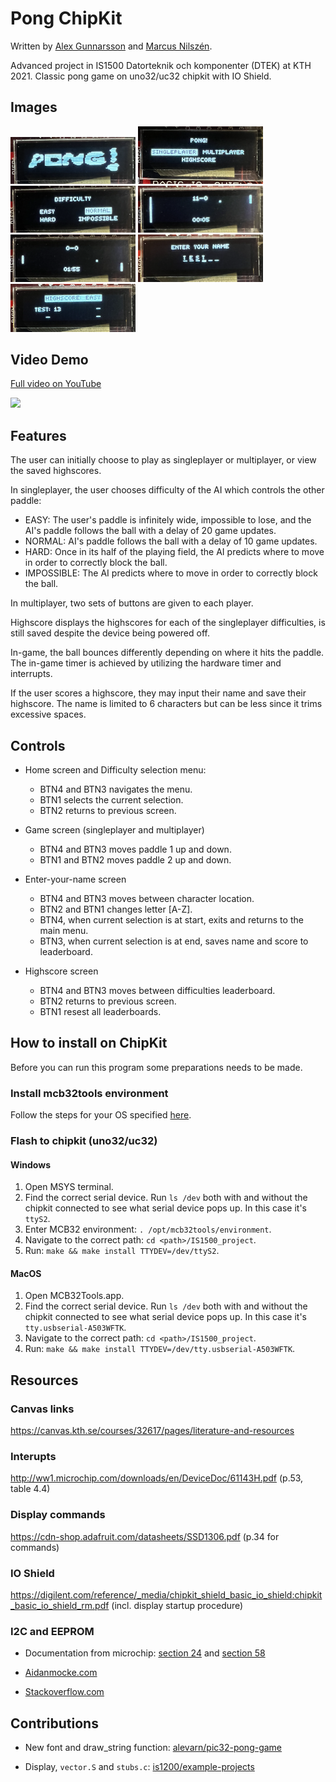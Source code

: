 # Pong ChipKit

Written by [Alex Gunnarsson](https://github.com/alexarne) and [Marcus Nilszén](https://github.com/mebn).

Advanced project in IS1500 Datorteknik och komponenter (DTEK) at KTH 2021. Classic pong game on uno32/uc32 chipkit with IO Shield.

## Images

<p float="left">
 <img src="images/loading.png" width="200">
 <img src="images/menu.png" width="200">
 <img src="images/difficulty.png" width="200">
 <img src="images/easy.png" width="200">
 <img src="images/normal.png" width="200">
 <img src="images/name_input.png" width="200">
 <img src="images/highscore.png" width="200">
</p>

## Video Demo

[Full video on YouTube](https://youtu.be/LYdWxMv3mJM)

[<img src="/images/video.gif" width="400"/>](https://youtu.be/LYdWxMv3mJM)

## Features

The user can initially choose to play as singleplayer or multiplayer, or view the saved highscores.

In singleplayer, the user chooses difficulty of the AI which controls the other paddle:
* EASY: The user's paddle is infinitely wide, impossible to lose, and the AI's paddle follows the ball with a delay of 20 game updates.
* NORMAL: AI's paddle follows the ball with a delay of 10 game updates.
* HARD: Once in its half of the playing field, the AI predicts where to move in order to correctly block the ball.
* IMPOSSIBLE: The AI predicts where to move in order to correctly block the ball.

In multiplayer, two sets of buttons are given to each player. 

Highscore displays the highscores for each of the singleplayer difficulties, is still saved despite the device being powered off.

In-game, the ball bounces differently depending on where it hits the paddle. The in-game timer is achieved by utilizing the hardware timer and interrupts.

If the user scores a highscore, they may input their name and save their highscore. The name is limited to 6 characters but can be less since it trims excessive spaces.

## Controls

* Home screen and Difficulty selection menu:
  * BTN4 and BTN3 navigates the menu.
  * BTN1 selects the current selection.
  * BTN2 returns to previous screen.
* Game screen (singleplayer and multiplayer)
  * BTN4 and BTN3 moves paddle 1 up and down.
  * BTN1 and BTN2 moves paddle 2 up and down.
* Enter-your-name screen
  * BTN4 and BTN3 moves between character location.
  * BTN2 and BTN1 changes letter [A-Z].
  * BTN4, when current selection is at start, exits and returns to the main menu.
  * BTN3, when current selection is at end, saves name and score to leaderboard.

* Highscore screen
  * BTN4 and BTN3 moves between difficulties leaderboard.
  * BTN2 returns to previous screen.
  * BTN1 resest all leaderboards.

## How to install on ChipKit

Before you can run this program some preparations needs to be made.

### Install mcb32tools environment

Follow the steps for your OS specified [here](https://github.com/is1200-example-projects/mcb32tools/releases/).

### Flash to chipkit (uno32/uc32)

#### Windows

1. Open MSYS terminal.
1. Find the correct serial device. Run `ls /dev` both with and without the chipkit connected to see what serial device pops up. In this case it's `ttyS2`.
1. Enter MCB32 environment: `. /opt/mcb32tools/environment`.
1. Navigate to the correct path: `cd <path>/IS1500_project`.
1. Run: `make && make install TTYDEV=/dev/ttyS2`.

#### MacOS

1. Open MCB32Tools.app.
1. Find the correct serial device. Run `ls /dev` both with and without the chipkit connected to see what serial device pops up. In this case it's `tty.usbserial-A503WFTK`.
1. Navigate to the correct path: `cd <path>/IS1500_project`.
1. Run: `make && make install TTYDEV=/dev/tty.usbserial-A503WFTK`.

## Resources

### Canvas links
https://canvas.kth.se/courses/32617/pages/literature-and-resources

### Interupts
http://ww1.microchip.com/downloads/en/DeviceDoc/61143H.pdf (p.53, table 4.4)

### Display commands
https://cdn-shop.adafruit.com/datasheets/SSD1306.pdf (p.34 for commands)

### IO Shield
https://digilent.com/reference/_media/chipkit_shield_basic_io_shield:chipkit_basic_io_shield_rm.pdf (incl. display startup procedure)

### I2C and EEPROM
* Documentation from microchip: [section 24](http://ww1.microchip.com/downloads/en/DeviceDoc/61116F.pdf) and [section 58](https://ww1.microchip.com/downloads/en/DeviceDoc/Section%2058.%20Data%20EEPROM_FRM_DS60001341E.pdf)

* [Aidanmocke.com](https://www.aidanmocke.com/blog/2018/11/27/i2c/)

* [Stackoverflow.com](https://stackoverflow.com/questions/54728534/i2c-communication-with-eeprom)

## Contributions

* New font and draw_string function: [alevarn/pic32-pong-game](https://github.com/alevarn/pic32-pong-game)

* Display, `vector.S` and `stubs.c`: [is1200/example-projects](https://github.com/is1200-example-projects/hello-display)
